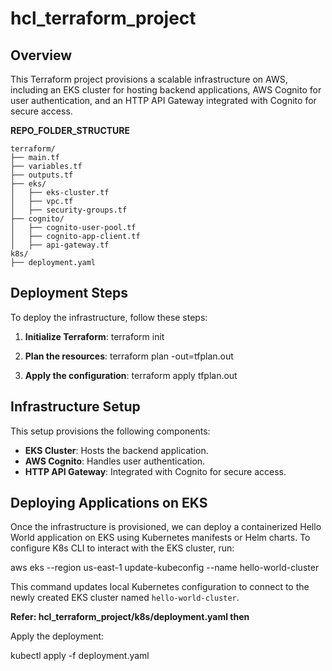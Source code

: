 
# hcl_terraform_project

## Overview
This Terraform project provisions a scalable infrastructure on AWS, including an EKS cluster for hosting backend applications, AWS Cognito for user authentication, and an HTTP API Gateway integrated with Cognito for secure access.

**REPO_FOLDER_STRUCTURE**

```
terraform/
├── main.tf
├── variables.tf
├── outputs.tf
├── eks/
│   ├── eks-cluster.tf
│   ├── vpc.tf
│   ├── security-groups.tf
├── cognito/
│   ├── cognito-user-pool.tf
│   ├── cognito-app-client.tf
│   ├── api-gateway.tf
k8s/
├── deployment.yaml
```

## Deployment Steps

To deploy the infrastructure, follow these steps:

1. **Initialize Terraform**:
terraform init

2. **Plan the resources**:
terraform plan -out=tfplan.out

3. **Apply the configuration**:
terraform apply tfplan.out

## Infrastructure Setup

This setup provisions the following components:

- **EKS Cluster**: Hosts the backend application.
- **AWS Cognito**: Handles user authentication.
- **HTTP API Gateway**: Integrated with Cognito for secure access.

## Deploying Applications on EKS

Once the infrastructure is provisioned, we can deploy a containerized Hello World application on EKS using Kubernetes manifests or Helm charts. To configure K8s CLI to interact with the EKS cluster, run:

aws eks --region us-east-1 update-kubeconfig --name hello-world-cluster

This command updates local Kubernetes configuration to connect to the newly created EKS cluster named `hello-world-cluster`.

**Refer: hcl_terraform_project/k8s/deployment.yaml then**

Apply the deployment:

kubectl apply -f deployment.yaml
